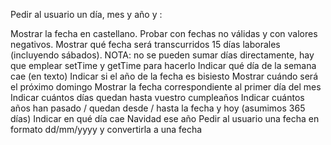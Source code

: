 Pedir al usuario un día, mes y año y :

Mostrar la fecha en castellano. Probar con fechas no válidas y con valores negativos.
Mostrar qué fecha será transcurridos 15 días laborales (incluyendo sábados). NOTA: no se pueden sumar días directamente, hay que emplear setTime y getTime para hacerlo
Indicar qué día de la semana cae (en texto)
Indicar si el año de la fecha es bisiesto
Mostrar cuándo será el próximo domingo
Mostrar la fecha correspondiente al primer día del mes
Indicar cuántos días quedan hasta vuestro cumpleaños
Indicar cuántos años han pasado / quedan desde / hasta la fecha y hoy (asumimos 365 días)
Indicar en qué día cae Navidad ese año
Pedir al usuario una fecha en formato dd/mm/yyyy y convertirla a una fecha

